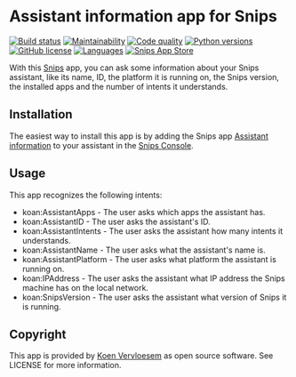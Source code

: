 # Assistant information app for Snips

[![Build status](https://api.travis-ci.com/koenvervloesem/snips-app-assistant-information.svg?branch=master)](https://travis-ci.com/koenvervloesem/snips-app-assistant-information) [![Maintainability](https://api.codeclimate.com/v1/badges/1e58b5f63edc5d98f6d7/maintainability)](https://codeclimate.com/github/koenvervloesem/snips-app-assistant-information/maintainability) [![Code quality](https://api.codacy.com/project/badge/Grade/34eb8497da8c4f4cb8a70de5568ab837)](https://www.codacy.com/app/koenvervloesem/snips-app-assistant-information) [![Python versions](https://img.shields.io/badge/python-3.5|3.6|3.7-blue.svg)](https://www.python.org) [![GitHub license](https://img.shields.io/github/license/koenvervloesem/snips-app-assistant-information.svg)](https://github.com/koenvervloesem/snips-app-assistant-information/blob/master/LICENSE) [![Languages](https://img.shields.io/badge/i18n-en-brown.svg)](https://github.com/koenvervloesem/snips-app-assistant-information/tree/master/translations) [![Snips App Store](https://img.shields.io/badge/snips-app-blue.svg)](https://console.snips.ai/store/en/skill_MxzdQxPxXZW)

With this [Snips](https://snips.ai/) app, you can ask some information about your Snips assistant, like its name, ID, the platform it is running on, the Snips version, the installed apps and the number of intents it understands.

## Installation

The easiest way to install this app is by adding the Snips app [Assistant information](https://console.snips.ai/store/en/skill_MxzdQxPxXZW) to your assistant in the [Snips Console](https://console.snips.ai).

## Usage

This app recognizes the following intents:

*   koan:AssistantApps - The user asks which apps the assistant has.
*   koan:AssistantID - The user asks the assistant's ID.
*   koan:AssistantIntents - The user asks the assistant how many intents it understands.
*   koan:AssistantName - The user asks what the assistant's name is.
*   koan:AssistantPlatform - The user asks what platform the assistant is running on.
*   koan:IPAddress - The user asks the assistant what IP address the Snips machine has on the local network.
*   koan:SnipsVersion - The user asks the assistant what version of Snips it is running.

## Copyright

This app is provided by [Koen Vervloesem](mailto:koen@vervloesem.eu) as open source software. See LICENSE for more information.
